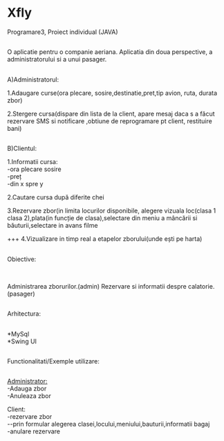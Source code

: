 # Xfly
Programare3, Proiect individual  (JAVA)

##
O aplicatie pentru o companie aeriana. Aplicatia din doua perspective, a administratorului si a unui pasager.

##
##
A)Administratorul:

1.Adaugare curse(ora plecare, sosire,destinatie,pret,tip avion, ruta, durata zbor)

2.Stergere cursa(dispare din lista de la client, apare mesaj daca s a făcut rezervare SMS si notificare ,obtiune de reprogramare pt client, restituire bani)

##
B)Clientul:

1.Informatii cursa:
<br>
-ora plecare sosire
<br>
-preț
<br>
-din x spre y


2.Cautare cursa după diferite chei


3.Rezervare zbor(in limita locurilor disponibile, alegere vizuala loc(clasa 1 clasa 2),plata(in funcție de clasa),selectare din meniu a mâncării si băuturii,selectare in avans filme

+++ 4.Vizualizare in timp real a etapelor zborului(unde ești pe harta)
##
##
Obiective:
##
<br>
Administrarea zborurilor.(admin)
Rezervare si informatii despre calatorie.(pasager)


##
Arhitectura:
##
*MySql
<br>
*Swing UI



##
Functionalitati/Exemple utilizare:
##
<u>Administrator:</u>
<br>
-Adauga zbor
<br>
-Anuleaza zbor


Client:
<br>
-rezervare zbor
<br>
--prin formular alegerea clasei,locului,meniului,bauturii,informatii bagaj
<br>
-anulare rezervare

